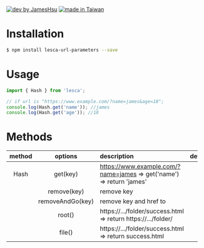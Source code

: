 [![dev by JamesHsu](https://img.shields.io/badge/Dev%20by-Jameshsu1125-green)](https://github.com/jameshsu1125/) [![made in Taiwan](https://img.shields.io/badge/Made%20in-Taiwan-orange)](https://github.com/jameshsu1125/)

# Installation

```sh
$ npm install lesca-url-parameters --save
```

# Usage

```javascript
import { Hash } from 'lesca';

// if url is "https://www.example.com/?name=james&age=18";
console.log(Hash.get('name')); //james
console.log(Hash.get('age')); //18
```

# Methods

| method |     options      | description                                                          | default |
| :----: | :--------------: | :------------------------------------------------------------------- | ------: |
|  Hash  |     get(key)     | https://www.example.com/?name=james => get('name') => return 'james' |         |
|        |   remove(key)    | remove key                                                           |         |
|        | removeAndGo(key) | remove key and href to                                               |         |
|        |      root()      | https://.../folder/success.html => return https://.../folder/        |         |
|        |      file()      | https://.../folder/success.html => return success.html               |         |
